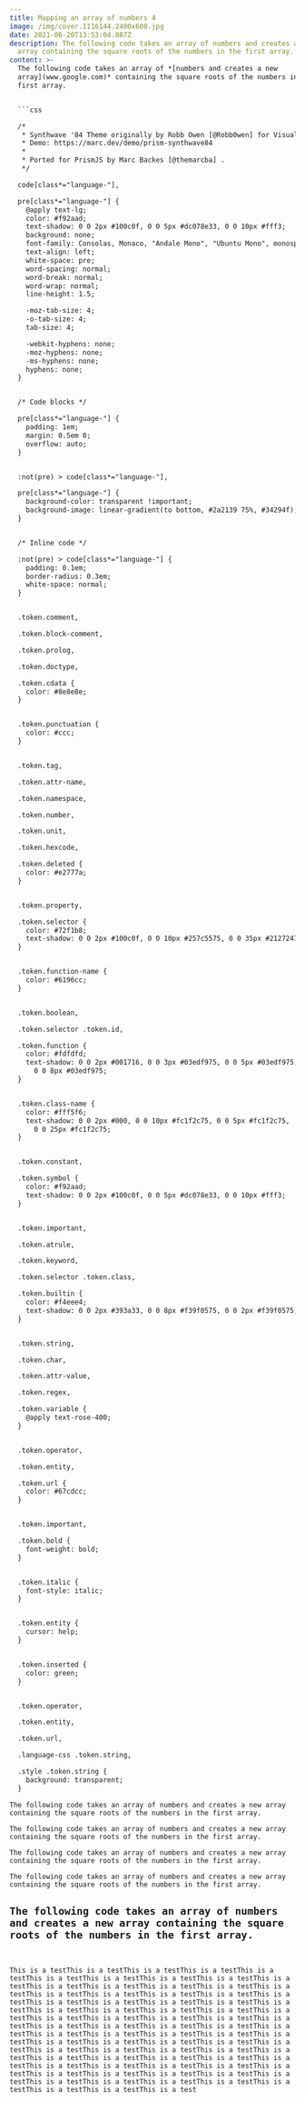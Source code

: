 ```yaml
---
title: Mapping an array of numbers 4
image: /img/cover.1116144.2400x600.jpg
date: 2021-06-20T13:53:04.887Z
description: The following code takes an array of numbers and creates a new
  array containing the square roots of the numbers in the first array.
content: >-
  The following code takes an array of *[numbers and creates a new
  array](www.google.com)* containing the square roots of the numbers in the
  first array.


  ```css

  /*
   * Synthwave '84 Theme originally by Robb Owen [@Robb0wen] for Visual Studio Code
   * Demo: https://marc.dev/demo/prism-synthwave84
   *
   * Ported for PrismJS by Marc Backes [@themarcba] .
   */

  code[class*="language-"],

  pre[class*="language-"] {
    @apply text-lg;
    color: #f92aad;
    text-shadow: 0 0 2px #100c0f, 0 0 5px #dc078e33, 0 0 10px #fff3;
    background: none;
    font-family: Consolas, Monaco, "Andale Mono", "Ubuntu Mono", monospace;
    text-align: left;
    white-space: pre;
    word-spacing: normal;
    word-break: normal;
    word-wrap: normal;
    line-height: 1.5;

    -moz-tab-size: 4;
    -o-tab-size: 4;
    tab-size: 4;

    -webkit-hyphens: none;
    -moz-hyphens: none;
    -ms-hyphens: none;
    hyphens: none;
  }


  /* Code blocks */

  pre[class*="language-"] {
    padding: 1em;
    margin: 0.5em 0;
    overflow: auto;
  }


  :not(pre) > code[class*="language-"],

  pre[class*="language-"] {
    background-color: transparent !important;
    background-image: linear-gradient(to bottom, #2a2139 75%, #34294f);
  }


  /* Inline code */

  :not(pre) > code[class*="language-"] {
    padding: 0.1em;
    border-radius: 0.3em;
    white-space: normal;
  }


  .token.comment,

  .token.block-comment,

  .token.prolog,

  .token.doctype,

  .token.cdata {
    color: #8e8e8e;
  }


  .token.punctuation {
    color: #ccc;
  }


  .token.tag,

  .token.attr-name,

  .token.namespace,

  .token.number,

  .token.unit,

  .token.hexcode,

  .token.deleted {
    color: #e2777a;
  }


  .token.property,

  .token.selector {
    color: #72f1b8;
    text-shadow: 0 0 2px #100c0f, 0 0 10px #257c5575, 0 0 35px #21272475;
  }


  .token.function-name {
    color: #6196cc;
  }


  .token.boolean,

  .token.selector .token.id,

  .token.function {
    color: #fdfdfd;
    text-shadow: 0 0 2px #001716, 0 0 3px #03edf975, 0 0 5px #03edf975,
      0 0 8px #03edf975;
  }


  .token.class-name {
    color: #fff5f6;
    text-shadow: 0 0 2px #000, 0 0 10px #fc1f2c75, 0 0 5px #fc1f2c75,
      0 0 25px #fc1f2c75;
  }


  .token.constant,

  .token.symbol {
    color: #f92aad;
    text-shadow: 0 0 2px #100c0f, 0 0 5px #dc078e33, 0 0 10px #fff3;
  }


  .token.important,

  .token.atrule,

  .token.keyword,

  .token.selector .token.class,

  .token.builtin {
    color: #f4eee4;
    text-shadow: 0 0 2px #393a33, 0 0 8px #f39f0575, 0 0 2px #f39f0575;
  }


  .token.string,

  .token.char,

  .token.attr-value,

  .token.regex,

  .token.variable {
    @apply text-rose-400;
  }


  .token.operator,

  .token.entity,

  .token.url {
    color: #67cdcc;
  }


  .token.important,

  .token.bold {
    font-weight: bold;
  }


  .token.italic {
    font-style: italic;
  }


  .token.entity {
    cursor: help;
  }


  .token.inserted {
    color: green;
  }


  .token.operator,

  .token.entity,

  .token.url,

  .language-css .token.string,

  .style .token.string {
    background: transparent;
  }

  ```


  `The following code takes an array of numbers and creates a new array containing the square roots of the numbers in the first array.`


  `The following code takes an array of numbers and creates a new array containing the square roots of the numbers in the first array.`


  `The following code takes an array of numbers and creates a new array containing the square roots of the numbers in the first array.`


  `The following code takes an array of numbers and creates a new array containing the square roots of the numbers in the first array.`


  `The following code takes an array of numbers and creates a new array containing the square roots of the numbers in the first array.`
---
```


This is a testThis is a testThis is a testThis is a testThis is a testThis is a testThis is a testThis is a testThis is a testThis is a testThis is a testThis is a testThis is a testThis is a testThis is a testThis is a testThis is a testThis is a testThis is a testThis is a testThis is a testThis is a testThis is a testThis is a testThis is a testThis is a testThis is a testThis is a testThis is a testThis is a testThis is a testThis is a testThis is a testThis is a testThis is a testThis is a testThis is a testThis is a testThis is a testThis is a testThis is a testThis is a testThis is a testThis is a testThis is a testThis is a testThis is a testThis is a testThis is a testThis is a testThis is a testThis is a testThis is a testThis is a testThis is a testThis is a testThis is a testThis is a testThis is a testThis is a testThis is a testThis is a testThis is a testThis is a testThis is a testThis is a testThis is a testThis is a testThis is a testThis is a testThis is a testThis is a testThis is a testThis is a testThis is a testThis is a testThis is a testThis is a test
